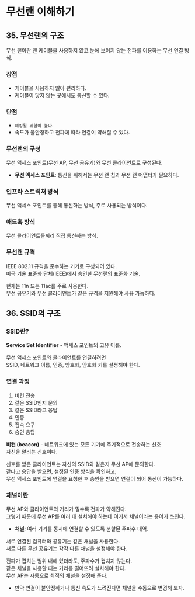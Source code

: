 # 무선랜 이해하기

## 35. 무선랜의 구조

무선 랜이란 랜 케이블을 사용하지 않고 눈에 보이지 않는 전파를 이용하는 무선 연결 방식.

### 장점
- 케이블을 사용하지 않아 편리하다.
- 케이블이 닿지 않는 곳에서도 통신할 수 있다.

### 단점
- `해킹될 위험이 높다`.
- 속도가 불안정하고 전파에 따라 연결이 약해질 수 있다.

### 무선랜의 구성

무선 액세스 포인트(무선 AP, 무선 공유기)와 무선 클라이언트로 구성된다.

- **무선 액세스 포인트**: 통신을 위해서는 무선 랜 칩과 무선 랜 어댑터가 필요하다.

### 인프라 스트럭처 방식

무선 액세스 포인트를 통해 통신하는 방식, 주로 사용되는 방식이다.

### 애드혹 방식

무선 클라이언트들끼리 직접 통신하는 방식.

### 무선랜 규격

IEEE 802.11 규격을 준수하는 기기로 구성되어 있다.  
미국 기술 표준화 단체(IEEE)에서 승인한 무선랜의 표준화 기술.

현재는 11n 또는 11ac를 주로 사용한다.  
무선 공유기와 무선 클라이언트가 같은 규격을 지원해야 사용 가능하다.

## 36. SSID의 구조

### SSID란?

**Service Set Identifier** - 액세스 포인트의 고유 이름.

무선 액세스 포인트와 클라이언트를 연결하려면  
SSID, 네트워크 이름, 인증, 암호화, 암호화 키를 설정해야 한다.

### 연결 과정

1. 비컨 전송
2. 같은 SSID인지 문의
3. 같은 SSID라고 응답
4. 인증
5. 접속 요구
6. 승인 응답

**비컨 (beacon)** - 네트워크에 있는 모든 기기에 주기적으로 전송하는 신호  
자신을 알리는 신호이다.

신호를 받은 클라이언트는 자신의 SSID와 같은지 무선 AP에 문의한다.  
같다고 응답을 받으면, 설정된 인증 방식을 확인하고,  
무선 액세스 포인트에 연결을 요청한 후 승인을 받으면 연결이 되어 통신이 가능하다.

### 채널이란

무선 AP와 클라이언트의 거리가 멀수록 전파가 약해진다.  
그렇기 때문에 무선 AP를 여러 대 설치해야 하는데 여기서 채널이라는 용어가 쓰인다.

- **채널**: 여러 기기를 동시에 연결할 수 있도록 분할된 주파수 대역.

서로 연결된 컴퓨터와 공유기는 같은 채널을 사용한다.  
서로 다른 무선 공유기는 각각 다른 채널을 설정해야 한다.

전파가 겹치는 범위 내에 있더라도, 주파수가 겹치지 않는다.  
같은 채널을 사용할 때는 거리를 떨어뜨려 설치해야 한다.  
무선 AP는 자동으로 최적의 채널을 설정해 준다.

- 만약 연결이 불안정하거나 통신 속도가 느려진다면 채널을 수동으로 변경해 보자.
